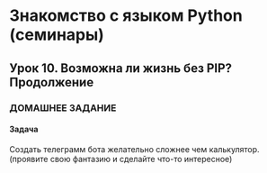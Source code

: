 # Знакомство с языком Python (семинары)
## Урок 10. Возможна ли жизнь без PIP? Продолжение
### ДОМАШНЕЕ ЗАДАНИЕ
#### Задача
Cоздать телеграмм бота желательно сложнее чем калькулятор. (проявите свою фантазию и сделайте что-то интересное)